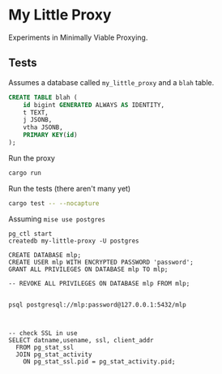 # My Little Proxy


Experiments in Minimally Viable Proxying.











## Tests

Assumes a database called `my_little_proxy` and a `blah` table.


```sql
CREATE TABLE blah (
    id bigint GENERATED ALWAYS AS IDENTITY,
    t TEXT,
    j JSONB,
    vtha JSONB,
    PRIMARY KEY(id)
);
```

Run the proxy

```bash
cargo run
```


Run the tests (there aren't many yet)

```bash
cargo test -- --nocapture
```





Assuming
`mise use postgres`

```
pg_ctl start
createdb my-little-proxy -U postgres

CREATE DATABASE mlp;
CREATE USER mlp WITH ENCRYPTED PASSWORD 'password';
GRANT ALL PRIVILEGES ON DATABASE mlp TO mlp;

-- REVOKE ALL PRIVILEGES ON DATABASE mlp FROM mlp;


psql postgresql://mlp:password@127.0.0.1:5432/mlp



-- check SSL in use
SELECT datname,usename, ssl, client_addr
  FROM pg_stat_ssl
  JOIN pg_stat_activity
    ON pg_stat_ssl.pid = pg_stat_activity.pid;

```



